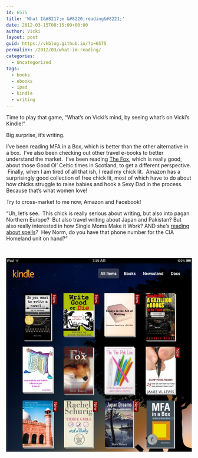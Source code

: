 ```yaml
---
id: 6575
title: 'What I&#8217;m &#8220;reading&#8221;'
date: 2012-03-15T08:15:09+00:00
author: Vicki
layout: post
guid: https://vkblog.github.io/?p=6575
permalink: /2012/03/what-im-reading/
categories:
  - Uncategorized
tags:
  - books
  - ebooks
  - ipad
  - kindle
  - writing
---
```

Time to play that game, &#8220;What&#8217;s on Vicki&#8217;s mind, by seeing what&#8217;s on Vicki&#8217;s Kindle!&#8221;

Big surprise, it&#8217;s writing.

I&#8217;ve been reading MFA in a Box, which is better than the other alternative in a box.  I&#8217;ve also been checking out other travel e-books to better understand the market.  I&#8217;ve been reading <a href="http://www.amazon.com/The-Fox-ebook/dp/B001OC5KS0" target="_blank">The Fox</a>, which is really good, about those Good Ol&#8217; Celtic times in Scotland, to get a different perspective.  Finally, when I am tired of all that ish, I read my chick lit.  Amazon has a surprisingly good collection of free chick lit, most of which have to do about how chicks struggle to raise babies and hook a Sexy Dad in the process.   Because that&#8217;s what women love!

Try to cross-market to me now, Amazon and Facebook!

&#8220;Uh, let&#8217;s see.  This chick is really serious about writing, but also into pagan Northern Europe?  But also travel writing about Japan and Pakistan? But also really interested in how Single Moms Make it Work? AND she&#8217;s <a href="https://vkblog.github.io/2011/08/book-review-the-magicians-by-lev-grossman/" target="_blank">reading about spells</a>?  Hey Norm, do you have that phone number for the CIA Homeland unit on hand?&#8221;

&nbsp;

<p style="text-align: center;">
  <a href="https://raw.githubusercontent.com/vkblog/vkblog.github.io/master/public/img/2012/03/photo.jpg"><img class="aligncenter  wp-image-6576" title="photo" src="https://raw.githubusercontent.com/vkblog/vkblog.github.io/master/public/img/2012/03/photo.jpg" alt="" width="538" height="524" /></a>
</p>